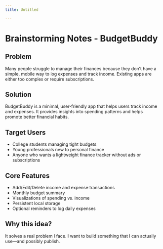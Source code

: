 ```yaml
---
title: Untitled

---
```


# Brainstorming Notes - BudgetBuddy

## Problem
Many people struggle to manage their finances because they don’t have a simple, mobile way to log expenses and track income. Existing apps are either too complex or require subscriptions.

## Solution
BudgetBuddy is a minimal, user-friendly app that helps users track income and expenses. It provides insights into spending patterns and helps promote better financial habits.

## Target Users
- College students managing tight budgets
- Young professionals new to personal finance
- Anyone who wants a lightweight finance tracker without ads or subscriptions

## Core Features
- Add/Edit/Delete income and expense transactions
- Monthly budget summary
- Visualizations of spending vs. income
- Persistent local storage
- Optional reminders to log daily expenses

## Why this idea?
It solves a real problem I face. I want to build something that I can actually use—and possibly publish.
